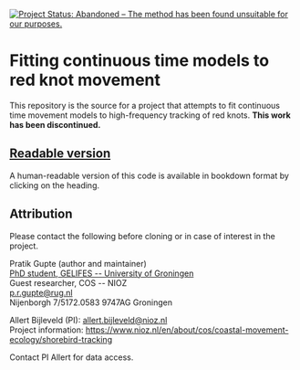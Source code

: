 <!-- badges: start -->
 [![Project Status: Abandoned – The method has been found unsuitable for our purposes.](https://www.repostatus.org/badges/latest/abandoned.svg)](https://www.repostatus.org/#abandoned)
<!-- badges: end -->

# Fitting continuous time models to red knot movement

This repository is the source for a project that attempts to fit continuous time movement models to high-frequency tracking of red knots. **This work has been discontinued.**

## [Readable version](https://pratikunterwegs.github.io/knotDistance/)

A human-readable version of this code is available in bookdown format by clicking on the heading.

## Attribution

Please contact the following before cloning or in case of interest in the project.

Pratik Gupte (author and maintainer)  
[PhD student, GELIFES -- University of Groningen](https://www.rug.nl/staff/p.r.gupte)  
Guest researcher, COS -- NIOZ  
p.r.gupte@rug.nl  
Nijenborgh 7/5172.0583 9747AG Groningen

Allert Bijleveld (PI): allert.bijleveld@nioz.nl  
Project information: https://www.nioz.nl/en/about/cos/coastal-movement-ecology/shorebird-tracking

Contact PI Allert for data access.
